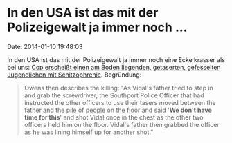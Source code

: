 In den USA ist das mit der Polizeigewalt ja immer noch \...
===========================================================

Date: 2014-01-10 19:48:03

In den USA ist das mit der Polizeigewalt ja immer noch eine Ecke krasser
als bei uns: [Cop erscheißt einen am Boden liegenden, getaserten,
gefesselten Jugendlichen mit
Schitzophrenie](http://boingboing.net/2014/01/06/ncsummaryexecution.html).
Begründung:

> Owens then describes the killing: \"As Vidal\'s father tried to step
> in and grab the screwdriver, the Southport Police Officer that had
> instructed the other officers to use their tasers moved between the
> father and the pile of people on the floor and said \'**We don\'t have
> time for this**\' and shot Vidal once in the chest as the other two
> officers held him on the floor. Vidal\'s father then grabbed the
> officer as he was lining himself up for another shot.\"
